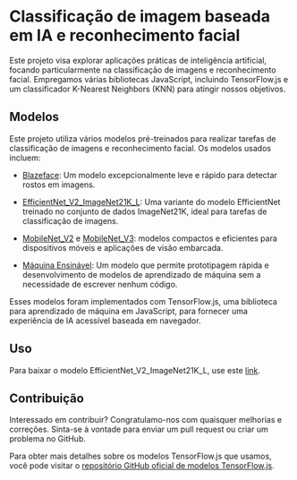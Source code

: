 # Classificação de imagem baseada em IA e reconhecimento facial

Este projeto visa explorar aplicações práticas de inteligência artificial, focando particularmente na classificação de imagens e reconhecimento facial. Empregamos várias bibliotecas JavaScript, incluindo TensorFlow.js e um classificador K-Nearest Neighbors (KNN) para atingir nossos objetivos.

## Modelos

Este projeto utiliza vários modelos pré-treinados para realizar tarefas de classificação de imagens e reconhecimento facial. Os modelos usados incluem:

- [Blazeface](https://jadsongmatos.github.io/facial-recognition/blazeface): Um modelo excepcionalmente leve e rápido para detectar rostos em imagens.

- [EfficientNet_V2_ImageNet21K_L](https://jadsongmatos.github.io/facial-recognition/functionalnet_v2_imagenet21k_l): Uma variante do modelo EfficientNet treinado no conjunto de dados ImageNet21K, ideal para tarefas de classificação de imagens.

- [MobileNet_V2](https://jadsongmatos.github.io/facial-recognition/mobilenet_v2) e [MobileNet_V3](https://jadsongmatos.github.io/facial-recognition/mobilenet_v3): modelos compactos e eficientes para dispositivos móveis e aplicações de visão embarcada.

- [Máquina Ensinável](https://jadsongmatos.github.io/facial-recognition/teachablemachine): Um modelo que permite prototipagem rápida e desenvolvimento de modelos de aprendizado de máquina sem a necessidade de escrever nenhum código.

Esses modelos foram implementados com TensorFlow.js, uma biblioteca para aprendizado de máquina em JavaScript, para fornecer uma experiência de IA acessível baseada em navegador.

## Uso

Para baixar o modelo EfficientNet_V2_ImageNet21K_L, use este [link](https://drive.google.com/file/d/1Mk12GuabuJsuMteG53I1M33AlvpMOIzW/view?usp=sharing).

## Contribuição

Interessado em contribuir? Congratulamo-nos com quaisquer melhorias e correções. Sinta-se à vontade para enviar um pull request ou criar um problema no GitHub.

Para obter mais detalhes sobre os modelos TensorFlow.js que usamos, você pode visitar o [repositório GitHub oficial de modelos TensorFlow.js](https://github.com/tensorflow/tfjs-models/).
